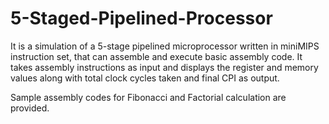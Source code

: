# 5-Staged-Pipelined-Processor
It is a simulation of a 5-stage pipelined microprocessor written in miniMIPS instruction set, that can assemble and execute basic assembly code.
It takes assembly instructions as input and displays the register and memory values along with total clock cycles taken and final CPI as output.

Sample assembly codes for Fibonacci and Factorial calculation are provided. 
